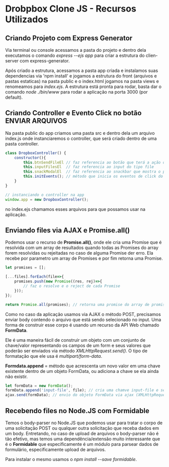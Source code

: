 # Drobpbox Clone JS - Recursos Utilizados

## Criando Projeto com Express Generator

Via terminal ou console acessamos a pasta do projeto e dentro dela executamos o comando *express --ejs app* para criar a estrutura do clien-server com express-generator.

Após criado a estrutura, acessamos a pasta app criada e instalamos suas dependencias via 'npm install' e jogamos a estrutura do front (arquivos e pastas estaticas) na pasta public e o index.html jogamos na pasta views e renomeamos para *index.ejs*. A estrutura está pronta para rodar, basta dar o comando *node ./bin/www* para rodar a aplicação na porta 3000 (por default).

## Criando Controller e Evento Click no botão ENVIAR ARQUIVOS

Na pasta public do app criamos uma pasta src e dentro dela um arquivo index.js onde instanciaremos o controller, que será criado dentro de uma pasta controller.

```js
class DropboxController() {
    constructor(){
        this.btnSendFileEl // faz referencia ao botão que terá a ação de clik que fará o change do inputFileEl
        this.inputFilesEl  // faz referencia ao input do tipo file
        this.snackModalEl  // faz referencia ao snackbar que mostra o progresso do arquivo selecionado no inputFilesEl
        this.initEvents(); // método que inicia os eventos de click do btnSendFileEL e do change do inputFilesEl
    }
}
```

```js
// instanciando o controller na app
window.app = new DropboxController();
```

no index.ejs chamamos esses arquivos para que possamos usar na aplicação.


## Enviando files via AJAX e Promise.all()

Podemos usar o recurso de **Promise.all()**, onde ele cria uma Promise que é resolvida com um array de resultados quando todas as Promises do array forem resolvidas ou rejeitadas no caso de alguma Promise der erro. Ela recebe por parametro um array de Promises e por fim retorna uma Promise.

```js
let promises = [];

[...files].forEach(file=>{
    promises.push(new Promise((res, rej)=>{
        // faz o resolve e o reject de cada Promise
    }));
});

return Promise.all(promises); // retorna uma promise do array de promises resolvidas ou não
```

Como no caso da aplicação usamos via AJAX o método POST, precisamos enviar body contendo o arquivo que está sendo selecionado no input. Uma forma de construir esse corpo é usando um recurso da API Web chamado **FormData**.

Ele é uma maneira fácil de construir um objeto com um conjunto de chave/valor representando os campos de um form e seus valores que poderão ser enviados via método *XMLHttpRequest.send()*. O tipo de formatação que ele usa é *multipart/form-data*.

**Formdata.append** = método que acrescenta um novo valor em uma chave existente dentro de um objeto FormData, ou adiciona a chave se ela ainda não existir.

```js
let formData = new FormData();
formData.append('input-file', file); // cria uma chamve input-file e seu valor é o arquivo recebido
ajax.send(formData); // envio do objeto FormData via ajax (XMLHttpRequest.send())
```

## Recebendo files no Node.JS com Formidable

Temos o body-parser no Node.JS que podemos usar para tratar o corpo de uma solicitação POST ou qualquer outra solicitação que receba dados em um body. Entretando, no caso de upload de arquivos o body-parser não é tão efetivo, mas temos uma dependência/extensão muito interessante que é o **Formidable** que especificamente é um módulo para parsear dados de formulário, especificamente upload de arquivos.

Para instalar o mesmo usamos o *npm install --save formidable*.